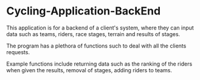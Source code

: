# Cycling-Application-BackEnd

This application is for a backend of a client's system, where they can input data such as teams, riders, race stages, terrain and results of stages. 

The program has a plethora of functions such to deal with all the clients requests.

Example functions include returning data such as the ranking of the riders when given the results, removal of stages, adding riders to teams. 

